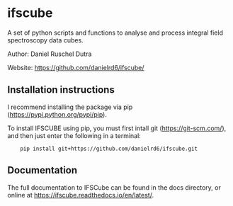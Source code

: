 # ifscube

A set of python scripts and functions to analyse and process integral
field spectroscopy data cubes.

Author: Daniel Ruschel Dutra

Website: https://github.com/danielrd6/ifscube/

## Installation instructions

I recommend installing the package via pip (https://pypi.python.org/pypi/pip).

To install IFSCUBE using pip, you must first intall git (https://git-scm.com/),
and then just enter the following in a terminal:

        pip install git+https://github.com/danielrd6/ifscube.git

## Documentation

The full documentation to IFSCube can be found in the docs directory, or
online at https://ifscube.readthedocs.io/en/latest/.
